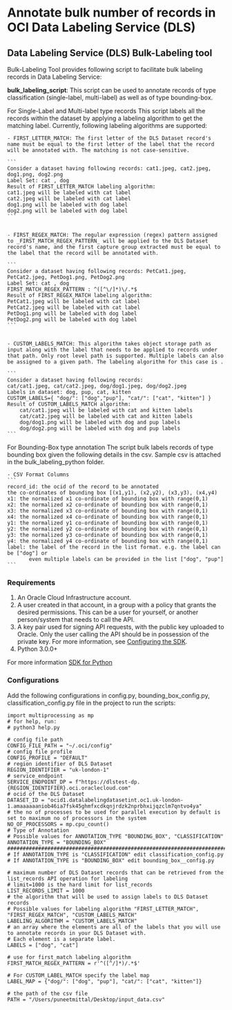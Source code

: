 # Annotate bulk number of records in OCI Data Labeling Service (DLS)

## Data Labeling Service (DLS) Bulk-Labeling tool

Bulk-Labeling Tool provides following script to facilitate bulk labeling records in Data Labeling Service:

**bulk_labeling_script**: This script can be used to annotate records of type classification (single-label, multi-label) as well as of type bounding-box.

For Single-Label and Multi-label type records
    This script labels all the records within the dataset by applying a labeling algorithm to get the matching label. Currently, following labeling algorithms are supported:

    - FIRST_LETTER_MATCH: The first letter of the DLS Dataset record's name must be equal to the first letter of the label that the record will be annotated with. The matching is not case-sensitive.
    
    ```
    Consider a dataset having following records: cat1.jpeg, cat2.jpeg, dog1.png, dog2.png
    Label Set: cat , dog 
    Result of FIRST_LETTER_MATCH labeling algorithm: 
    cat1.jpeg will be labeled with cat label
    cat2.jpeg will be labeled with cat label
    dog1.png will be labeled with dog label
    dog2.png will be labeled with dog label
    ```
    
    
    - FIRST_REGEX_MATCH: The regular expression (regex) pattern assigned to _FIRST_MATCH_REGEX_PATTERN_ will be applied to the DLS Dataset record's name, and the first capture group extracted must be equal to the label that the record will be annotated with.
    
    ```
    Consider a dataset having following records: PetCat1.jpeg, PetCat2.jpeg, PetDog1.png, PetDog2.png
    Label Set: cat , dog 
    FIRST_MATCH_REGEX_PATTERN : ^([^\/]*)\/.*$
    Result of FIRST_REGEX_MATCH labeling algorithm: 
    PetCat1.jpeg will be labeled with cat label
    PetCat2.jpeg will be labeled with cat label
    PetDog1.png will be labeled with dog label
    PetDog2.png will be labeled with dog label
    ```


    - CUSTOM_LABELS_MATCH: This algorithm takes object storage path as input along with the label that needs to be applied to records under that path. Only root level path is supported. Multiple labels can also be assigned to a given path. The labeling algorithm for this case is .

    ```
    Consider a dataset having following records:
    cat/cat1.jpeg, cat/cat2.jpeg, dog/dog1.jpeg, dog/dog2.jpeg
    Labels in dataset: dog, pup, cat, kitten
    CUSTOM_LABELS={ "dog/": ["dog","pup"], "cat/": ["cat", "kitten"] }
    Result of CUSTOM_LABELS_MATCH algorithm: 
        cat/cat1.jpeg will be labeled with cat and kitten labels
        cat/cat2.jpeg will be labeled with cat and kitten labels
        dog/dog1.png will be labeled with dog and pup labels
        dog/dog2.png will be labeled with dog and pup labels
    ```
For Bounding-Box type annotation
    The script bulk labels records of type bounding box given the following details in the csv.
    Sample csv is attached in the bulk_labeling_python folder.

    - CSV Format Columns
    ```
    record_id: the ocid of the record to be annotated
    the co-ordinates of bounding box [(x1,y1), (x2,y2), (x3,y3), (x4,y4)
    x1: the normalized x1 co-ordinate of bounding box with range(0,1)
    x2: the normalized x2 co-ordinate of bounding box with range(0,1)
    x3: the normalized x3 co-ordinate of bounding box with range(0,1)
    x4: the normalized x4 co-ordinate of bounding box with range(0,1)
    y1: the normalized y1 co-ordinate of bounding box with range(0,1)
    y2: the normalized y2 co-ordinate of bounding box with range(0,1)
    y3: the normalized y3 co-ordinate of bounding box with range(0,1)
    y4: the normalized y4 co-ordinate of bounding box with range(0,1)
    label: the label of the record in the list format. e.g. the label can be ["dog"] or
           even multiple labels can be provided in the list ["dog", "pup"]
    ```
### Requirements
1. An Oracle Cloud Infrastructure account. <br/>
2. A user created in that account, in a group with a policy that grants the desired permissions. This can be a user for yourself, or another person/system that needs to call the API. <br/>
3. A key pair used for signing API requests, with the public key uploaded to Oracle. Only the user calling the API should be in possession of the private key. For more information, see [Configuring the SDK](https://docs.oracle.com/en-us/iaas/tools/python/2.62.0/installation.html#install). <br/> 
4. Python 3.0.0+ <br/>

For more information [SDK for Python](https://docs.oracle.com/en-us/iaas/Content/API/SDKDocs/pythonsdk.htm)

### Configurations

Add the following configurations in config.py, bounding_box_config.py, 
classification_config.py file in the project to run the scripts:

```
import multiprocessing as mp
# for help, run:
# python3 help.py

# config file path
CONFIG_FILE_PATH = "~/.oci/config"
# config file profile
CONFIG_PROFILE = "DEFAULT"
# region identifier of DLS Dataset
REGION_IDENTIFIER = "uk-london-1"
# service_endpoint
SERVICE_ENDPOINT_DP = f"https://dlstest-dp.{REGION_IDENTIFIER}.oci.oraclecloud.com"
# ocid of the DLS Dataset
DATASET_ID = "ocid1.datalabelingdatasetint.oc1.uk-london-1.amaaaaaaniob46ia7fsk45ghmfxcdkqnjrdzk2nprbhxijqzclm7qntvo4ya"
# the no of processes to be used for parallel execution by default is set to maximum no of processors in the system
NO_OF_PROCESSORS = mp.cpu_count()
# Type of Annotation
# Possible values for ANNOTATION_TYPE "BOUNDING_BOX", "CLASSIFICATION"
ANNOTATION_TYPE = "BOUNDING_BOX"
##############################################################################################################
# If ANNOTATION_TYPE is "CLASSIFICATION" edit classification_config.py
# If ANNOTATION_TYPE is "BOUNDING_BOX" edit bounding_box__config.py
```

```
# maximum number of DLS Dataset records that can be retrieved from the list_records API operation for labeling
# limit=1000 is the hard limit for list_records
LIST_RECORDS_LIMIT = 1000
# the algorithm that will be used to assign labels to DLS Dataset records
# Possible values for labeling algorithm "FIRST_LETTER_MATCH", "FIRST_REGEX_MATCH", "CUSTOM_LABELS_MATCH"
LABELING_ALGORITHM = "CUSTOM_LABELS_MATCH"
# an array where the elements are all of the labels that you will use to annotate records in your DLS Dataset with.
# Each element is a separate label.
LABELS = ["dog", "cat"]

# use for first_match labeling algorithm
FIRST_MATCH_REGEX_PATTERN = r'^([^/]*)/.*$'

# For CUSTOM_LABEL_MATCH specify the label map
LABEL_MAP = {"dog/": ["dog", "pup"], "cat/": ["cat", "kitten"]}
```

```
# the path of the csv file
PATH = "/Users/puneetmittal/Desktop/input_data.csv"
```
